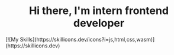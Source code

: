 <h1 align="center">Hi there, I'm intern frontend developer</h1> 
[![My Skills](https://skillicons.dev/icons?i=js,html,css,wasm)](https://skillicons.dev)
<!--
**Mercurick/Mercurick** is a ✨ _special_ ✨ repository because its `README.md` (this file) appears on your GitHub profile.

Here are some ideas to get you started:

- 🔭 I’m currently working on ...
- 🌱 I’m currently learning ...
- 👯 I’m looking to collaborate on ...
- 🤔 I’m looking for help with ...
- 💬 Ask me about ...
- 📫 How to reach me: ...
- 😄 Pronouns: ...
- ⚡ Fun fact: ...


---
>
###
-->
